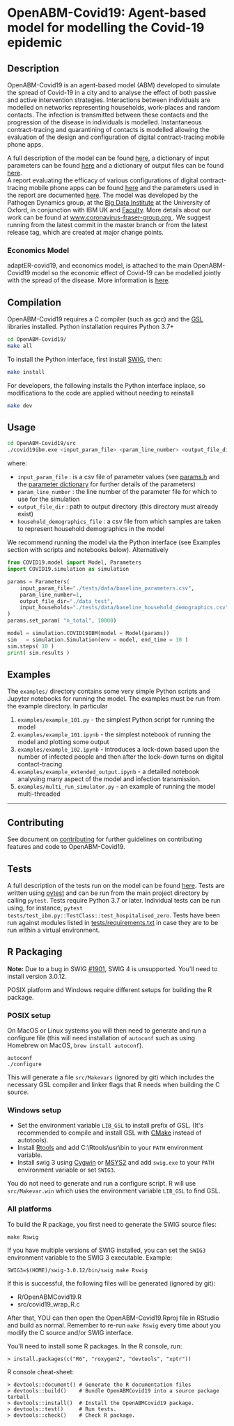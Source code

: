 OpenABM-Covid19: Agent-based model for modelling the Covid-19 epidemic
========================================================================

Description
-----------

OpenABM-Covid19 is an agent-based model (ABM) developed to simulate the spread of Covid-19 in a city and to analyse the effect of both passive and active intervention strategies.
Interactions between individuals are modelled on networks representing households, work-places and random contacts.
The infection is transmitted between these contacts and the progression of the disease in individuals is modelled.
Instantaneous contract-tracing and quarantining of contacts is modelled allowing the
evaluation of the design and configuration of digital contract-tracing mobile phone apps.

A full description of the model can be found [here](https://github.com/BDI-pathogens/OpenABM-Covid19/blob/master/documentation/covid19.md), a dictionary of input parameters can be found [here](./documentation/parameters/parameter_dictionary.md) and a dictionary of output files can be found [here](./documentation/output_files/output_file_dictionary.md).  
A report evaluating the efficacy of various configurations of digital contract-tracing mobile phone apps can be found [here](https://github.com/BDI-pathogens/covid-19_instant_tracing/blob/master/Report%20-%20Effective%20Configurations%20of%20a%20Digital%20Contact%20Tracing%20App.pdf) and the parameters used in the report are documented [here](https://github.com/BDI-pathogens/covid-19_instant_tracing/tree/master/OpenABM-Covid19%20parameters%20April%202020). 
The model was developed by the Pathogen Dynamics group, at the [Big Data Institute](https://www.bdi.ox.ac.uk/) at the University of Oxford, in conjunction with IBM UK and [Faculty](https://faculty.ai).
More details about our work can be found at [www.coronavirus-fraser-group.org ](https://045.medsci.ox.ac.uk/).  We suggest running from the latest commit in the master branch or from the latest release tag, which are created at major change points.  

### Economics Model

adaptER-covid19, and economics model, is attached to the main OpenABM-Covid19 model so the economic effect of Covid-19 can be modelled jointly with the spread of the disease. More information is [here](src/adapter_covid19/README.md).

Compilation
-----------

OpenABM-Covid19 requires a C compiler (such as gcc) and the [GSL](https://www.gnu.org/software/gsl/) libraries installed.
Python installation requires Python 3.7+

```bash
cd OpenABM-Covid19/
make all
```

To install the Python interface, first install [SWIG](http://www.swig.org/), then:

```bash
make install
```

For developers, the following installs the Python interface inplace, so modifications to the code are applied without needing to reinstall
```bash
make dev
```

Usage
-----

```bash
cd OpenABM-Covid19/src
./covid19ibm.exe <input_param_file> <param_line_number> <output_file_dir> <household_demographics_file>
```

where:
* `input_param_file` : is a csv file of parameter values (see [params.h](src/params.h) and the [parameter dictionary](./documentation/parameters/parameter_dictionary.md) for further details of the parameters)
* `param_line_number` : the line number of the parameter file for which to use for the simulation
* `output_file_dir` : path to output directory (this directory must already exist)
* `household_demographics_file` : a csv file from which samples are taken to represent household demographics in the model

We recommend running the model via the Python interface (see Examples section with scripts and notebooks below). Alternatively

```python
from COVID19.model import Model, Parameters
import COVID19.simulation as simulation

params = Parameters(
    input_param_file="./tests/data/baseline_parameters.csv",
    param_line_number=1,
    output_file_dir="./data_test",
    input_households="./tests/data/baseline_household_demographics.csv"
)
params.set_param( "n_total", 10000)

model = simulation.COVID19IBM(model = Model(params))
sim   = simulation.Simulation(env = model, end_time = 10 )
sim.steps( 10 )
print( sim.results )     

```

Examples
-----

The `examples/` directory contains some very simple Python scripts and Jupyter notebooks for running the model. The examples must be run from the example directory. In particular

1. `examples/example_101.py` - the simplest Python script for running the model
2. `examples/example_101.ipynb` - the simplest notebook of running the model and plotting some output
3. `examples/example_102.ipynb` - introduces a lock-down based upon the number of infected people and then after the lock-down turns on digital contact-tracing
4. `examples/example_extended_output.ipynb` - a detailed notebook analysing many aspect of the model and infection transmission.
5. `examples/multi_run_simulator.py` - an example of running the model multi-threaded

_____


Contributing
------------

See document on [contributing](CONTRIBUTING.md) for further guidelines on contributing features and code to OpenABM-Covid19.  


Tests
-----

A full description of the tests run on the model can be found [here](https://github.com/BDI-pathogens/OpenABM-Covid19/blob/master/documentation/covid19_tests.pdf).
Tests are written using [pytest](https://docs.pytest.org/en/latest/getting-started.html) and can be run from the main project directory by calling `pytest`.  Tests require Python 3.7 or later.  Individual tests can be run using, for instance, `pytest tests/test_ibm.py::TestClass::test_hospitalised_zero`.  Tests have been run against modules listed in [tests/requirements.txt](tests/requirements) in case they are to be run within a virtual environment.  

R Packaging
-----------

**Note:** Due to a bug in SWIG [#1901](https://github.com/swig/swig/issues/1901), SWIG 4 is unsupported. You'll need to install version 3.0.12.

POSIX platform and Windows require different setups for building the R package.

### POSIX setup

On MacOS or Linux systems you will then need to generate and run a configure file (this will need installation of `autoconf` such as using Homebrew on MacOS, `brew install autoconf`).

```
autoconf
./configure
```

This will generate a file `src/Makevars` (ignored by git) which includes the necessary GSL compiler and linker flags that R needs when building the C source.

### Windows setup

- Set the environment variable `LIB_GSL` to install prefix of GSL. (It's recommended to compile and install GSL with [CMake](https://github.com/ampl/gsl/) instead of autotools).
- Install [Rtools](https://cran.r-project.org/bin/windows/Rtools/) and add C:\Rtools\usr\bin to your `PATH` environment variable.
- Install swig 3 using [Cygwin](https://www.cygwin.com/) or [MSYS2](https://www.msys2.org/) and add `swig.exe` to your `PATH` environment variable or set `SWIG3`.

You do not need to generate and run a configure script. R will use `src/Makevar.win` which uses the environment variable `LIB_GSL` to find GSL.

### All platforms

To build the R package, you first need to generate the SWIG source files:

```
make Rswig
```

If you have multiple versions of SWIG installed, you can set the `SWIG3` environment variable to the SWIG 3 executable. Example:

```
SWIG3=$(HOME)/swig-3.0.12/bin/swig make Rswig
```

If this is successful, the following files will be generated (ignored by git):

- R/OpenABMCovid19.R
- src/covid19_wrap_R.c

After that, YOU can then open the OpenABM-Covid19.Rproj file in RStudio and build as normal. Remember to re-run `make Rswig` every time about you modify the C source and/or SWIG interface.

You'll need to install some R packages. In the R console, run:
```
> install.packages(c("R6", "roxygen2", "devtools", "xptr"))
```

R console cheat-sheet:
```
> devtools::document() # Generate the R documentation files
> devtools::build()    # Bundle OpenABMCovid19 into a source package tarball
> devtools::install()  # Install the OpenABMCovid19 package.
> devtools::test()     # Run tests.
> devtools::check()    # Check R package.
```
